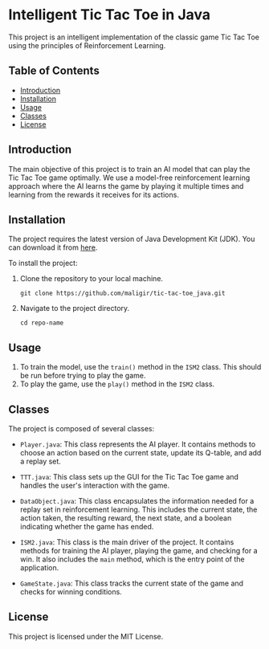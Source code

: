 # Intelligent Tic Tac Toe in Java

This project is an intelligent implementation of the classic game Tic Tac Toe using the principles of Reinforcement Learning.

## Table of Contents
- [Introduction](#introduction)
- [Installation](#installation)
- [Usage](#usage)
- [Classes](#classes)
- [License](#license)

## Introduction
The main objective of this project is to train an AI model that can play the Tic Tac Toe game optimally. We use a model-free reinforcement learning approach where the AI learns the game by playing it multiple times and learning from the rewards it receives for its actions.

## Installation
The project requires the latest version of Java Development Kit (JDK). You can download it from [here](https://www.oracle.com/java/technologies/javase-jdk14-downloads.html).

To install the project:

1. Clone the repository to your local machine.
    ```
    git clone https://github.com/maligir/tic-tac-toe_java.git
    ```
2. Navigate to the project directory.
    ```
    cd repo-name
    ```

## Usage
1. To train the model, use the `train()` method in the `ISM2` class. This should be run before trying to play the game.
2. To play the game, use the `play()` method in the `ISM2` class.

## Classes
The project is composed of several classes:

- `Player.java`: This class represents the AI player. It contains methods to choose an action based on the current state, update its Q-table, and add a replay set.

- `TTT.java`: This class sets up the GUI for the Tic Tac Toe game and handles the user's interaction with the game.

- `DataObject.java`: This class encapsulates the information needed for a replay set in reinforcement learning. This includes the current state, the action taken, the resulting reward, the next state, and a boolean indicating whether the game has ended.

- `ISM2.java`: This class is the main driver of the project. It contains methods for training the AI player, playing the game, and checking for a win. It also includes the `main` method, which is the entry point of the application.

- `GameState.java`: This class tracks the current state of the game and checks for winning conditions.

## License
This project is licensed under the MIT License.

